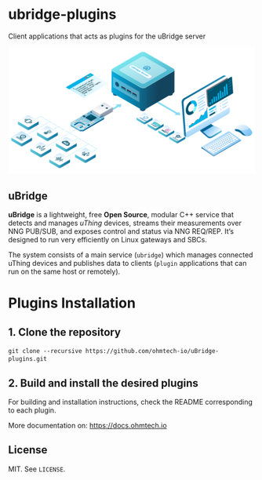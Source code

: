 # ubridge-plugins
Client applications that acts as plugins for the uBridge server

![uBridge-plugins](/img/uThing-flow-temp-min.svg)

## uBridge

**uBridge** is a lightweight, free __Open Source__, modular C++ service that detects and manages _uThing_ devices, streams their measurements over NNG PUB/SUB, and exposes control and status via NNG REQ/REP. It’s designed to run very efficiently on Linux gateways and SBCs.

The system consists of a main service (`ubridge`) which manages connected uThing devices and publishes data to clients (`plugin` applications that can run on the same host or remotely).


# Plugins Installation
## 1. Clone the repository
```
git clone --recursive https://github.com/ohmtech-io/uBridge-plugins.git
```

## 2. Build and install the desired plugins
For building and installation instructions, check the README corresponding to each plugin.

More documentation on: https://docs.ohmtech.io 


## License
MIT. See `LICENSE`.
